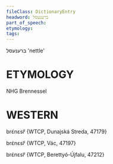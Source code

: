 ```yaml
---
fileClass: DictionaryEntry
headword: ברענעסל
part_of_speech: 
etymology: 
tags: 
---
```

ברענעסל
'nettle'

ETYMOLOGY
===========
NHG Brennessel

WESTERN
========

brɛ́nɛslʲ {WTCP, Dunajská Streda, 47179}

brɛ́nɛslʲ {WTCP, Vác, 47197}

brɛ́nɛslʲ {WTCP, Berettyó-Újfalu, 47212}